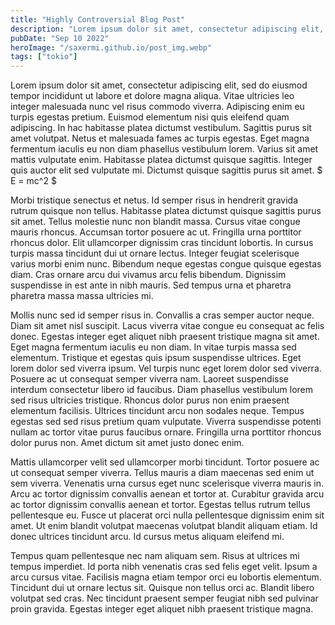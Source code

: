 ```yaml
---
title: "Highly Controversial Blog Post"
description: "Lorem ipsum dolor sit amet, consectetur adipiscing elit, sed do eiusmod tempor incididunt ut labore et dolore magna aliqua."
pubDate: "Sep 10 2022"
heroImage: "/saxermi.github.io/post_img.webp"
tags: ["tokio"]
---
```


Lorem ipsum dolor sit amet, consectetur adipiscing elit, sed do eiusmod tempor
incididunt ut labore et dolore magna aliqua. Vitae ultricies leo integer
malesuada nunc vel risus commodo viverra. Adipiscing enim eu turpis egestas
pretium. Euismod elementum nisi quis eleifend quam adipiscing. In hac habitasse
platea dictumst vestibulum. Sagittis purus sit amet volutpat. Netus et malesuada
fames ac turpis egestas. Eget magna fermentum iaculis eu non diam phasellus
vestibulum lorem. Varius sit amet mattis vulputate enim. Habitasse platea
dictumst quisque sagittis. Integer quis auctor elit sed vulputate mi. Dictumst
quisque sagittis purus sit amet.  $
E = mc^2
$

Morbi tristique senectus et netus. Id semper risus in hendrerit gravida rutrum
quisque non tellus. Habitasse platea dictumst quisque sagittis purus sit amet.
Tellus molestie nunc non blandit massa. Cursus vitae congue mauris rhoncus.
Accumsan tortor posuere ac ut. Fringilla urna porttitor rhoncus dolor. Elit
ullamcorper dignissim cras tincidunt lobortis. In cursus turpis massa tincidunt
dui ut ornare lectus. Integer feugiat scelerisque varius morbi enim nunc.
Bibendum neque egestas congue quisque egestas diam. Cras ornare arcu dui vivamus
arcu felis bibendum. Dignissim suspendisse in est ante in nibh mauris. Sed
tempus urna et pharetra pharetra massa massa ultricies mi.

Mollis nunc sed id semper risus in. Convallis a cras semper auctor neque. Diam
sit amet nisl suscipit. Lacus viverra vitae congue eu consequat ac felis donec.
Egestas integer eget aliquet nibh praesent tristique magna sit amet. Eget magna
fermentum iaculis eu non diam. In vitae turpis massa sed elementum. Tristique et
egestas quis ipsum suspendisse ultrices. Eget lorem dolor sed viverra ipsum. Vel
turpis nunc eget lorem dolor sed viverra. Posuere ac ut consequat semper viverra
nam. Laoreet suspendisse interdum consectetur libero id faucibus. Diam phasellus
vestibulum lorem sed risus ultricies tristique. Rhoncus dolor purus non enim
praesent elementum facilisis. Ultrices tincidunt arcu non sodales neque. Tempus
egestas sed sed risus pretium quam vulputate. Viverra suspendisse potenti nullam
ac tortor vitae purus faucibus ornare. Fringilla urna porttitor rhoncus dolor
purus non. Amet dictum sit amet justo donec enim.

Mattis ullamcorper velit sed ullamcorper morbi tincidunt. Tortor posuere ac ut
consequat semper viverra. Tellus mauris a diam maecenas sed enim ut sem viverra.
Venenatis urna cursus eget nunc scelerisque viverra mauris in. Arcu ac tortor
dignissim convallis aenean et tortor at. Curabitur gravida arcu ac tortor
dignissim convallis aenean et tortor. Egestas tellus rutrum tellus pellentesque
eu. Fusce ut placerat orci nulla pellentesque dignissim enim sit amet. Ut enim
blandit volutpat maecenas volutpat blandit aliquam etiam. Id donec ultrices
tincidunt arcu. Id cursus metus aliquam eleifend mi.

Tempus quam pellentesque nec nam aliquam sem. Risus at ultrices mi tempus
imperdiet. Id porta nibh venenatis cras sed felis eget velit. Ipsum a arcu
cursus vitae. Facilisis magna etiam tempor orci eu lobortis elementum. Tincidunt
dui ut ornare lectus sit. Quisque non tellus orci ac. Blandit libero volutpat
sed cras. Nec tincidunt praesent semper feugiat nibh sed pulvinar proin gravida.
Egestas integer eget aliquet nibh praesent tristique magna.
